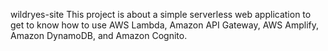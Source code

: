 wildryes-site
This project is about a simple serverless web application to get to know how to use AWS Lambda, Amazon API Gateway, AWS Amplify, Amazon DynamoDB, and Amazon Cognito.